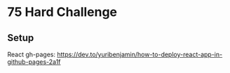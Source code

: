 # 75 Hard Challenge

## Setup 
React gh-pages:
https://dev.to/yuribenjamin/how-to-deploy-react-app-in-github-pages-2a1f